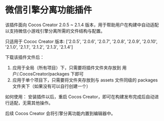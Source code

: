 # 微信引擎分离功能插件

该插件面向 Cocos Creator 2.0.5 ~ 2.1.4 版本，用于帮助用户在构建中自动适配以支持微信小游戏引擎分离所需的文件结构与配置。

只适用于 Cococ Creator 版本: ['2.0.5', '2.0.6', '2.0.7', '2.0.8', '2.0.9', '2.0.10', '2.1.0', '2.1.1', '2.1.2', '2.1.3', '2.1.4']

下载该插件文件后：
  1. 应用于全局（所有项目）下，只需要将插件文件夹存放到 用户/.CocosCreator/packages 下即可
  2. 应用于单个项目下，只需要将文件夹存放到与 assets 文件同级的 packages 文件夹下（如果没有可以自行创建一个）
  
如何使用：
  安装插件以后，重启 Cocos Creator，即可在构建发布完成后自动进行适配，无需其他操作。

后续 Cocos Creator 会将引擎分离功能内置到编辑器中。
